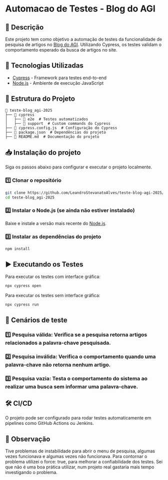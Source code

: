 # Automacao de Testes - Blog do AGI

## 📌 Descrição
Este projeto tem como objetivo a automação de testes da funcionalidade de pesquisa de artigos no [Blog do AGI](https://blogdoagi.com.br/). Utilizando Cypress, os testes validam o comportamento esperado da busca de artigos no site.

## 🚀 Tecnologias Utilizadas
- [Cypress](https://www.cypress.io/) - Framework para testes end-to-end
- [Node.js](https://nodejs.org/) - Ambiente de execução JavaScript

## 📂 Estrutura do Projeto
```
📁 teste-blog_agi-2025
├── 📁 cypress
│   ├── 📁 e2e  # Testes automatizados
│   ├── 📁 support  # Custom commands do Cypress
├── 📄 cypress.config.js  # Configuração do Cypress
├── 📄 package.json  # Dependências do projeto
├── 📄 README.md  # Documentação do projeto
```

## 📥 Instalação do projeto
Siga os passos abaixo para configurar e executar o projeto localmente.

### 1️⃣ Clonar o repositório
```sh
git clone https://github.com/LeandroStevanatoAlves/teste-blog-agi-2025/
cd teste-blog_agi-2025
```

### 2️⃣ Instalar o Node.js (se ainda não estiver instalado)
Baixe e instale a versão mais recente do [Node.js](https://nodejs.org/).

### 3️⃣ Instalar as dependências do projeto
```sh
npm install
```

## ▶️ Executando os Testes

Para executar os testes com interface gráfica:
```sh
npx cypress open
```

Para executar os testes sem interface gráfica:
```sh
npx cypress run
```

## 🎯 Cenários de teste
### 1️⃣ **Pesquisa válida**: Verifica se a pesquisa retorna artigos relacionados a palavra-chave pesquisada.
### 2️⃣ **Pesquisa inválida**: Verifica o comportamento quando uma palavra-chave não retorna nenhum artigo.
### 3️⃣ **Pesquisa vazia**: Testa o comportamento do sistema ao realizar uma busca sem informar uma palavra-chave.

## 🛠️ CI/CD
O projeto pode ser configurado para rodar testes automaticamente em pipelines como GitHub Actions ou Jenkins.

## 📜 Observação
Tive problemas de instabilidade para abrir o menu de pesquisa, algumas vezes funcionava e algumas vezes não funcionava. Para contornar o problema utilizei o force: true, para melhorar a confiabilidade dos testes. Sei que não é uma boa prática utilizar, num projeto real gastaria mais tempo investigando o problema.
